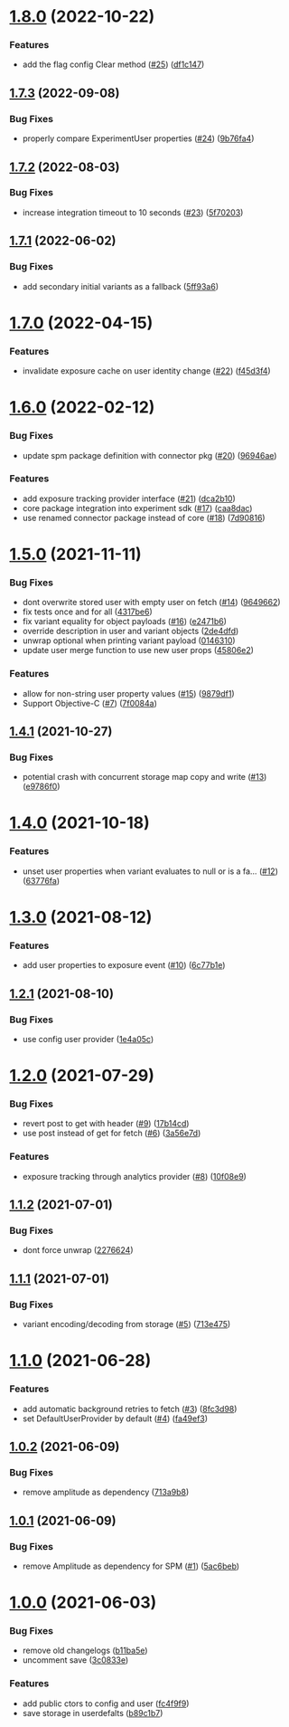 # [1.8.0](https://github.com/amplitude/experiment-ios-client/compare/v1.7.3...v1.8.0) (2022-10-22)


### Features

* add the flag config Clear method ([#25](https://github.com/amplitude/experiment-ios-client/issues/25)) ([df1c147](https://github.com/amplitude/experiment-ios-client/commit/df1c147f7ba5d7dadd3bf016c370755240e91ffb))

## [1.7.3](https://github.com/amplitude/experiment-ios-client/compare/v1.7.2...v1.7.3) (2022-09-08)


### Bug Fixes

* properly compare ExperimentUser properties ([#24](https://github.com/amplitude/experiment-ios-client/issues/24)) ([9b76fa4](https://github.com/amplitude/experiment-ios-client/commit/9b76fa412d81e0765ea41336aa8aced3bb6b250d))

## [1.7.2](https://github.com/amplitude/experiment-ios-client/compare/v1.7.1...v1.7.2) (2022-08-03)


### Bug Fixes

* increase integration timeout to 10 seconds ([#23](https://github.com/amplitude/experiment-ios-client/issues/23)) ([5f70203](https://github.com/amplitude/experiment-ios-client/commit/5f70203cfef5adb7a704992818c546652ad7052e))

## [1.7.1](https://github.com/amplitude/experiment-ios-client/compare/v1.7.0...v1.7.1) (2022-06-02)


### Bug Fixes

* add secondary initial variants as a fallback ([5ff93a6](https://github.com/amplitude/experiment-ios-client/commit/5ff93a6ed0b5bb328f2e7f0ff3698b1e9a4cc9f6))

# [1.7.0](https://github.com/amplitude/experiment-ios-client/compare/v1.6.0...v1.7.0) (2022-04-15)


### Features

* invalidate exposure cache on user identity change ([#22](https://github.com/amplitude/experiment-ios-client/issues/22)) ([f45d3f4](https://github.com/amplitude/experiment-ios-client/commit/f45d3f4bbab63d3d69fb4d7eec464020da432355))

# [1.6.0](https://github.com/amplitude/experiment-ios-client/compare/v1.5.0...v1.6.0) (2022-02-12)


### Bug Fixes

* update spm package definition with connector pkg ([#20](https://github.com/amplitude/experiment-ios-client/issues/20)) ([96946ae](https://github.com/amplitude/experiment-ios-client/commit/96946aee175577f9dc231d75838969df6b2bd5a8))


### Features

* add exposure tracking provider interface ([#21](https://github.com/amplitude/experiment-ios-client/issues/21)) ([dca2b10](https://github.com/amplitude/experiment-ios-client/commit/dca2b10125faba9014d89482f7a47406c7534605))
* core package integration into experiment sdk ([#17](https://github.com/amplitude/experiment-ios-client/issues/17)) ([caa8dac](https://github.com/amplitude/experiment-ios-client/commit/caa8dac38338c20945716d85a4149a2a6ab29073))
* use renamed connector package instead of core ([#18](https://github.com/amplitude/experiment-ios-client/issues/18)) ([7d90816](https://github.com/amplitude/experiment-ios-client/commit/7d90816082b5b7c0316469c427e3c3894f8a5a1b))

# [1.5.0](https://github.com/amplitude/experiment-ios-client/compare/v1.4.1...v1.5.0) (2021-11-11)


### Bug Fixes

* dont overwrite stored user with empty user on fetch ([#14](https://github.com/amplitude/experiment-ios-client/issues/14)) ([9649662](https://github.com/amplitude/experiment-ios-client/commit/9649662926cbc6456f1fa781fab76d64e22e9d1f))
* fix tests once and for all ([4317be6](https://github.com/amplitude/experiment-ios-client/commit/4317be68ed3582db0d286ba00d493a63d8eef212))
* fix variant equality for object payloads ([#16](https://github.com/amplitude/experiment-ios-client/issues/16)) ([e2471b6](https://github.com/amplitude/experiment-ios-client/commit/e2471b691ca72778114d88fdf8a6b2270634e5fb))
* override description in user and variant objects ([2de4dfd](https://github.com/amplitude/experiment-ios-client/commit/2de4dfd619a1f8db75b5310b745ba8ef437bd8a5))
* unwrap optional when printing variant payload ([0146310](https://github.com/amplitude/experiment-ios-client/commit/014631096a2e436d7f5373342ac4030805b4ec3a))
* update user merge function to use new user props ([45806e2](https://github.com/amplitude/experiment-ios-client/commit/45806e26570f517db22b288cf1c8906c1630d5bf))


### Features

* allow for non-string user property values ([#15](https://github.com/amplitude/experiment-ios-client/issues/15)) ([9879df1](https://github.com/amplitude/experiment-ios-client/commit/9879df1cbdcfbef5095eed48254756a517168a8c))
* Support Objective-C  ([#7](https://github.com/amplitude/experiment-ios-client/issues/7)) ([7f0084a](https://github.com/amplitude/experiment-ios-client/commit/7f0084ae98f37d9fe45f4f72c68ed364d7dbae0b))

## [1.4.1](https://github.com/amplitude/experiment-ios-client/compare/v1.4.0...v1.4.1) (2021-10-27)


### Bug Fixes

* potential crash with concurrent storage map copy and write ([#13](https://github.com/amplitude/experiment-ios-client/issues/13)) ([e9786f0](https://github.com/amplitude/experiment-ios-client/commit/e9786f03bded995790b86add5e1900e597879590))

# [1.4.0](https://github.com/amplitude/experiment-ios-client/compare/v1.3.0...v1.4.0) (2021-10-18)


### Features

* unset user properties when variant evaluates to null or is a fa… ([#12](https://github.com/amplitude/experiment-ios-client/issues/12)) ([63776fa](https://github.com/amplitude/experiment-ios-client/commit/63776fa16c2d626efa61c4c12bfd6ff7501c2a24))

# [1.3.0](https://github.com/amplitude/experiment-ios-client/compare/v1.2.1...v1.3.0) (2021-08-12)


### Features

* add user properties to exposure event ([#10](https://github.com/amplitude/experiment-ios-client/issues/10)) ([6c77b1e](https://github.com/amplitude/experiment-ios-client/commit/6c77b1ecbe888d455367f1e8714dfe3e70ad6d77))

## [1.2.1](https://github.com/amplitude/experiment-ios-client/compare/v1.2.0...v1.2.1) (2021-08-10)


### Bug Fixes

* use config user provider ([1e4a05c](https://github.com/amplitude/experiment-ios-client/commit/1e4a05c2e0b93d0bec65d09275dca6a44e4fc96b))

# [1.2.0](https://github.com/amplitude/experiment-ios-client/compare/v1.1.2...v1.2.0) (2021-07-29)


### Bug Fixes

* revert post to get with header ([#9](https://github.com/amplitude/experiment-ios-client/issues/9)) ([17b14cd](https://github.com/amplitude/experiment-ios-client/commit/17b14cd7f3e96eebf0b57b0474d908ba84dbd0b2))
* use post instead of get for fetch ([#6](https://github.com/amplitude/experiment-ios-client/issues/6)) ([3a56e7d](https://github.com/amplitude/experiment-ios-client/commit/3a56e7d550f08c5aea83042b3a0afbf3583ae934))


### Features

* exposure tracking through analytics provider ([#8](https://github.com/amplitude/experiment-ios-client/issues/8)) ([10f08e9](https://github.com/amplitude/experiment-ios-client/commit/10f08e9f7d63fdcaa8f1ea07f042449e0b771138))

## [1.1.2](https://github.com/amplitude/experiment-ios-client/compare/v1.1.1...v1.1.2) (2021-07-01)


### Bug Fixes

* dont force unwrap ([2276624](https://github.com/amplitude/experiment-ios-client/commit/2276624871fef4cf4c6627dd2684cebc02930a65))

## [1.1.1](https://github.com/amplitude/experiment-ios-client/compare/v1.1.0...v1.1.1) (2021-07-01)


### Bug Fixes

* variant encoding/decoding from storage ([#5](https://github.com/amplitude/experiment-ios-client/issues/5)) ([713e475](https://github.com/amplitude/experiment-ios-client/commit/713e4757b77d22a8cabba06703871559b7058bc5))

# [1.1.0](https://github.com/amplitude/experiment-ios-client/compare/v1.0.2...v1.1.0) (2021-06-28)


### Features

* add automatic background retries to fetch ([#3](https://github.com/amplitude/experiment-ios-client/issues/3)) ([8fc3d98](https://github.com/amplitude/experiment-ios-client/commit/8fc3d9802aafdabde1ef4c08eb6dbd0f88f5a9c0))
* set DefaultUserProvider by default ([#4](https://github.com/amplitude/experiment-ios-client/issues/4)) ([fa49ef3](https://github.com/amplitude/experiment-ios-client/commit/fa49ef37adf5aee03a7868d8c8d9b7d6d0ec7ea8))

## [1.0.2](https://github.com/amplitude/experiment-ios-client/compare/v1.0.1...v1.0.2) (2021-06-09)


### Bug Fixes

* remove amplitude as dependency ([713a9b8](https://github.com/amplitude/experiment-ios-client/commit/713a9b832ca5783ff1dd7edd6a7d38ef1920826d))

## [1.0.1](https://github.com/amplitude/experiment-ios-client/compare/v1.0.0...v1.0.1) (2021-06-09)


### Bug Fixes

* remove Amplitude as dependency for SPM ([#1](https://github.com/amplitude/experiment-ios-client/issues/1)) ([5ac6beb](https://github.com/amplitude/experiment-ios-client/commit/5ac6beb9f3de8cd08b715266466744462be1f75b))

# [1.0.0](https://github.com/amplitude/experiment-ios-client/compare/v0.3.0...v1.0.0) (2021-06-03)


### Bug Fixes

* remove old changelogs ([b11ba5e](https://github.com/amplitude/experiment-ios-client/commit/b11ba5e3669b6b4e30b5fbb1b72a20b9c4198f1e))
* uncomment save ([3c0833e](https://github.com/amplitude/experiment-ios-client/commit/3c0833efef4d69a379fa69440e4ef135910cb71b))


### Features

* add public ctors to config and user ([fc4f9f9](https://github.com/amplitude/experiment-ios-client/commit/fc4f9f912ca9c873285994b5644637d47df49936))
* save storage in userdefalts ([b89c1b7](https://github.com/amplitude/experiment-ios-client/commit/b89c1b78e78d7039ecac183a48d92a163a316a9e))
